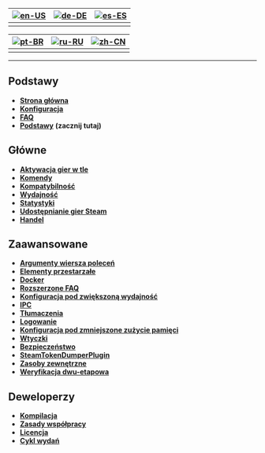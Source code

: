 | [![en-US](https://raw.githubusercontent.com/hjnilsson/country-flags/master/png100px/us.png)](https://github.com/JustArchiNET/ArchiSteamFarm/wiki/Home) | [![de-DE](https://raw.githubusercontent.com/hjnilsson/country-flags/master/png100px/de.png)](https://github.com/JustArchiNET/ArchiSteamFarm/wiki/Home-de-DE) | [![es-ES](https://raw.githubusercontent.com/hjnilsson/country-flags/master/png100px/es.png)](https://github.com/JustArchiNET/ArchiSteamFarm/wiki/Home-es-ES) |
| ------------------------------------------------------------------------------------------------------------------------------------------------------ | ------------------------------------------------------------------------------------------------------------------------------------------------------------ | ------------------------------------------------------------------------------------------------------------------------------------------------------------ |
|                                                                                                                                                        |                                                                                                                                                              |                                                                                                                                                              |

| [![pt-BR](https://raw.githubusercontent.com/hjnilsson/country-flags/master/png100px/br.png)](https://github.com/JustArchiNET/ArchiSteamFarm/wiki/Home-pt-BR) | [![ru-RU](https://raw.githubusercontent.com/hjnilsson/country-flags/master/png100px/ru.png)](https://github.com/JustArchiNET/ArchiSteamFarm/wiki/Home-ru-RU) | [![zh-CN](https://raw.githubusercontent.com/hjnilsson/country-flags/master/png100px/cn.png)](https://github.com/JustArchiNET/ArchiSteamFarm/wiki/Home-zh-CN) |
| ------------------------------------------------------------------------------------------------------------------------------------------------------------ | ------------------------------------------------------------------------------------------------------------------------------------------------------------ | ------------------------------------------------------------------------------------------------------------------------------------------------------------ |
|                                                                                                                                                              |                                                                                                                                                              |                                                                                                                                                              |

* * *

## Podstawy

* **[Strona główna](https://github.com/JustArchiNET/ArchiSteamFarm/wiki/Home-pl-PL)**
* **[Konfiguracja](https://github.com/JustArchiNET/ArchiSteamFarm/wiki/Configuration-pl-PL)**
* **[FAQ](https://github.com/JustArchiNET/ArchiSteamFarm/wiki/FAQ-pl-PL)**
* **[Podstawy](https://github.com/JustArchiNET/ArchiSteamFarm/wiki/Setting-up-pl-PL)** **(zacznij tutaj)**

## Główne

* **[Aktywacja gier w tle](https://github.com/JustArchiNET/ArchiSteamFarm/wiki/Background-games-redeemer-pl-PL)**
* **[Komendy](https://github.com/JustArchiNET/ArchiSteamFarm/wiki/Commands-pl-PL)**
* **[Kompatybilność](https://github.com/JustArchiNET/ArchiSteamFarm/wiki/Compatibility-pl-PL)**
* **[Wydajność](https://github.com/JustArchiNET/ArchiSteamFarm/wiki/Performance-pl-PL)**
* **[Statystyki](https://github.com/JustArchiNET/ArchiSteamFarm/wiki/Statistics-pl-PL)**
* **[Udostępnianie gier Steam](https://github.com/JustArchiNET/ArchiSteamFarm/wiki/Steam-Family-Sharing-pl-PL)**
* **[Handel](https://github.com/JustArchiNET/ArchiSteamFarm/wiki/Trading-pl-PL)**

## Zaawansowane

* **[Argumenty wiersza poleceń](https://github.com/JustArchiNET/ArchiSteamFarm/wiki/Command-line-arguments-pl-PL)**
* **[Elementy przestarzałe](https://github.com/JustArchiNET/ArchiSteamFarm/wiki/Deprecation-pl-PL)**
* **[Docker](https://github.com/JustArchiNET/ArchiSteamFarm/wiki/Docker-pl-PL)**
* **[Rozszerzone FAQ](https://github.com/JustArchiNET/ArchiSteamFarm/wiki/Extended-FAQ-pl-PL)**
* **[Konfiguracja pod zwiększoną wydajność](https://github.com/JustArchiNET/ArchiSteamFarm/wiki/High-performance-setup-pl-PL)**
* **[IPC](https://github.com/JustArchiNET/ArchiSteamFarm/wiki/IPC-pl-PL)**
* **[Tłumaczenia](https://github.com/JustArchiNET/ArchiSteamFarm/wiki/Localization-pl-PL)**
* **[Logowanie](https://github.com/JustArchiNET/ArchiSteamFarm/wiki/Logging-pl-PL)**
* **[Konfiguracja pod zmniejszone zużycie pamięci](https://github.com/JustArchiNET/ArchiSteamFarm/wiki/Low-memory-setup-pl-PL)**
* **[Wtyczki](https://github.com/JustArchiNET/ArchiSteamFarm/wiki/Plugins-pl-PL)**
* **[Bezpieczeństwo](https://github.com/JustArchiNET/ArchiSteamFarm/wiki/Security-pl-PL)**
* **[SteamTokenDumperPlugin](https://github.com/JustArchiNET/ArchiSteamFarm/wiki/SteamTokenDumperPlugin)**
* **[Zasoby zewnętrzne](https://github.com/JustArchiNET/ArchiSteamFarm/wiki/Third-party)**
* **[Weryfikacja dwu-etapowa](https://github.com/JustArchiNET/ArchiSteamFarm/wiki/Two-factor-authentication)**

## Deweloperzy

* **[Kompilacja](https://github.com/JustArchiNET/ArchiSteamFarm/wiki/Compilation-pl-PL)**
* **[Zasady współpracy](https://github.com/JustArchiNET/ArchiSteamFarm/blob/master/.github/CONTRIBUTING.md)**
* **[Licencja](https://github.com/JustArchiNET/ArchiSteamFarm/wiki/License-pl-PL)**
* **[Cykl wydań](https://github.com/JustArchiNET/ArchiSteamFarm/wiki/Release-cycle-pl-PL)**